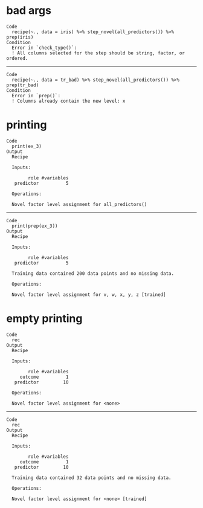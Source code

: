 # bad args

    Code
      recipe(~., data = iris) %>% step_novel(all_predictors()) %>% prep(iris)
    Condition
      Error in `check_type()`:
      ! All columns selected for the step should be string, factor, or ordered.

---

    Code
      recipe(~., data = tr_bad) %>% step_novel(all_predictors()) %>% prep(tr_bad)
    Condition
      Error in `prep()`:
      ! Columns already contain the new level: x

# printing

    Code
      print(ex_3)
    Output
      Recipe
      
      Inputs:
      
            role #variables
       predictor          5
      
      Operations:
      
      Novel factor level assignment for all_predictors()

---

    Code
      print(prep(ex_3))
    Output
      Recipe
      
      Inputs:
      
            role #variables
       predictor          5
      
      Training data contained 200 data points and no missing data.
      
      Operations:
      
      Novel factor level assignment for v, w, x, y, z [trained]

# empty printing

    Code
      rec
    Output
      Recipe
      
      Inputs:
      
            role #variables
         outcome          1
       predictor         10
      
      Operations:
      
      Novel factor level assignment for <none>

---

    Code
      rec
    Output
      Recipe
      
      Inputs:
      
            role #variables
         outcome          1
       predictor         10
      
      Training data contained 32 data points and no missing data.
      
      Operations:
      
      Novel factor level assignment for <none> [trained]

